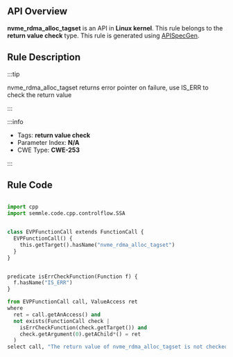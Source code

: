 ---
---


## API Overview
**nvme_rdma_alloc_tagset** is an API in **Linux kernel**. This rule belongs to the **return value check** type. This rule is generated using [APISpecGen](../../tools/APISpecGen).
## Rule Description

:::tip

nvme_rdma_alloc_tagset returns error pointer on failure, use IS_ERR to check the return value

:::

:::info

- Tags: **return value check**
- Parameter Index: **N/A**
- CWE Type: **CWE-253**

:::

## Rule Code
```python

import cpp
import semmle.code.cpp.controlflow.SSA


class EVPFunctionCall extends FunctionCall {
  EVPFunctionCall() {
    this.getTarget().hasName("nvme_rdma_alloc_tagset")
  }
}


predicate isErrCheckFunction(Function f) {
  f.hasName("IS_ERR") 
}

from EVPFunctionCall call, ValueAccess ret
where
  ret = call.getAnAccess() and
  not exists(FunctionCall check |
    isErrCheckFunction(check.getTarget()) and
    check.getArgument(0).getAChild*() = ret
  )
select call, "The return value of nvme_rdma_alloc_tagset is not checked with IS_ERR."
    
```